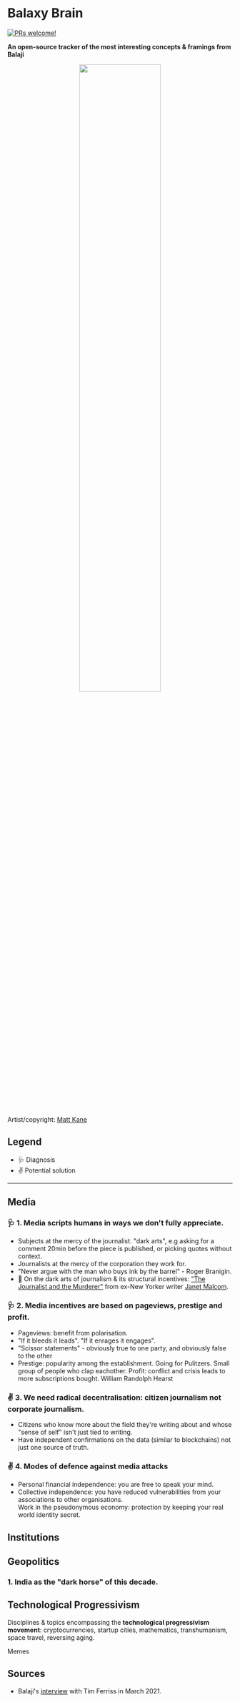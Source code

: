 # Balaxy Brain
[![PRs welcome!](https://img.shields.io/badge/PRs-welcome-brightgreen.svg)](https://github.com/ernopp/balaxy-brain/pulls)

**An open-source tracker of the most interesting concepts & framings from Balaji**

<p align="center" style="font-size: 70%">
  <img width="60%" src="build-the-future.png">
    <p>
    Artist/copyright: 
    <a href="https://superrare.com/mattkane">Matt Kane</a>
    </p>
</p>

## Legend
* 🩺 Diagnosis 
* ✌️ Potential solution

---

## Media 

### 🩺 1. Media scripts humans in ways we don't fully appreciate. 

* Subjects at the mercy of the journalist. "dark arts", e.g asking for a comment 20min before the piece is published, or picking quotes without context.
* Journalists at the mercy of the corporation they work for.
* "Never argue with the man who buys ink by the barrel" - Roger Branigin. 
* 📗 On the dark arts of journalism & its structural incentives: ["The Journalist and the Murderer"](https://www.penguinrandomhouse.com/books/106480/the-journalist-and-the-murderer-by-janet-malcolm/) from ex-New Yorker writer [Janet Malcom](https://en.wikipedia.org/wiki/Janet_Malcolm). 

### 🩺 2. Media incentives are based on pageviews, prestige and profit.

* Pageviews: benefit from polarisation. 
* "If it bleeds it leads". "If it enrages it engages". 
* "Scissor statements" - obviously true to one party, and obviously false to the other 
* Prestige: popularity among the establishment. Going for Pulitzers. Small group of people who clap eachother. 
Profit: conflict and crisis leads to more subscriptions bought. William Randolph Hearst 

### ✌️ 3. We need radical decentralisation: citizen journalism not corporate journalism. 

* Citizens who know more about the field they're writing about and whose "sense of self" isn't just tied to writing.
* Have independent confirmations on the data (similar to blockchains) not just one source of truth.

### ✌ 4. Modes of defence against media attacks

* Personal financial independence: you are free to speak your mind.
* Collective independence: you have reduced vulnerabilities from your associations to other organisations.  
Work in the pseudonymous economy: protection by keeping your real world identity secret.

## Institutions



## Geopolitics

### 1. India as the "dark horse" of this decade.


## Technological Progressivism

Disciplines & topics encompassing the **technological progressivism movement**: cryptocurrencies, startup cities, mathematics, transhumanism, space travel, reversing aging. 

Memes

## Sources

* Balaji's [interview](https://tim.blog/2021/03/24/balaji-srinivasan/) with Tim Ferriss in March 2021. 
